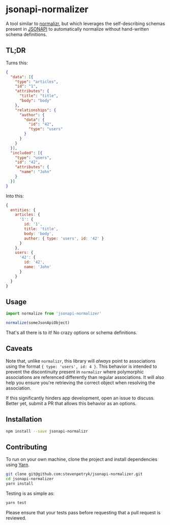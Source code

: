 # jsonapi-normalizer

A tool similar to [normalizr](https://github.com/paularmstrong/normalizr), but which leverages the
self-describing schemas present in [JSONAPI](http://jsonapi.org) to automatically normalize without
hand-written schema definitions.

## TL;DR

Turns this:

```json
{
  "data": [{
    "type": "articles",
    "id": "1",
    "attributes": {
      "title": "title",
      "body": "body"
    },
    "relationships": {
      "author": {
        "data": {
          "id": "42",
          "type": "users"
        }
      }
    }
  }],
  "included": [{
    "type": "users",
    "id": "42",
    "attributes": {
      "name": "John"
    }
  }]
}
```

Into this:

```js
{
  entities: {
    articles: {
      '1': {
        id: '1',
        title: 'title',
        body: 'body',
        author: { type: 'users', id: '42' }
      }
    },
    users: {
      '42': {
        id: '42',
        name: 'John'
      }
    }
  }
}
```

## Usage

```js
import normalize from 'jsonapi-normalizer'

normalize(someJsonApiObject)
```

That's all there is to it! No crazy options or schema definitions.

## Caveats

Note that, unlike `normalizr`, this library will *always* point to associations using the format
`{ type: 'users', id: 4 }`. This behavior is intended to prevent the discontinuity present in
`normalizr` where polymorphic associations are referenced differently than regular associations. It
will also help you ensure you're retrieving the correct object when resolving the association.

If this significantly hinders app development, open an issue to discuss. Better yet, submit a PR
that allows this behavior as an options.

## Installation

```bash
npm install --save jsonapi-normalizr
```

## Contributing

To run on your own machine, clone the project and install dependencies using [Yarn](https://yarnpkg.com/).

```bash
git clone git@github.com:stevenpetryk/jsonapi-normalizer.git
cd jsonapi-normalizer
yarn install
```

Testing is as simple as:

```bash
yarn test
```

Please ensure that your tests pass before requesting that a pull request is reviewed.
